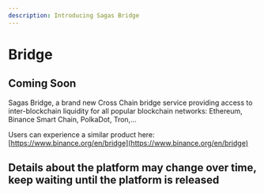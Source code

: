 ```yaml
---
description: Introducing Sagas Bridge
---
```


# Bridge

## **Coming Soon**

Sagas Bridge, a brand new Cross Chain bridge service providing access to inter-blockchain liquidity for all popular blockchain networks: Ethereum, Binance Smart Chain, PolkaDot, Tron,...

Users can experience a similar product here: [https://www.binance.org/en/bridge](https://www.binance.org/en/bridge)

## Details about the platform may change over time, keep waiting until the platform is released


